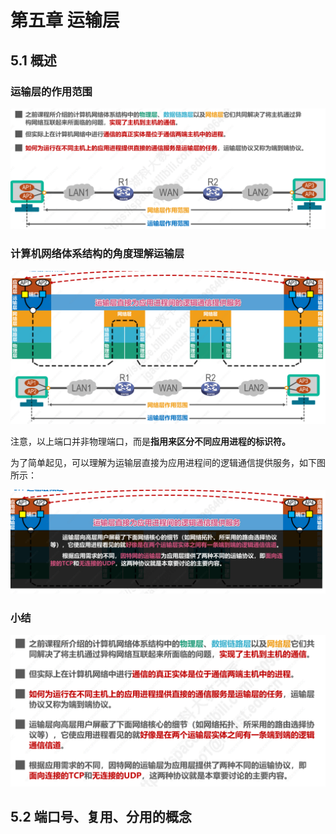 # 第五章 运输层

## 5.1 概述

### 运输层的作用范围

![image-20210827204604329](images/image-20210827204604329.png)

### 计算机网络体系结构的角度理解运输层

![image-20210827205149639](images/image-20210827205149639.png)

注意，以上端口并非物理端口，而是**指用来区分不同应用进程的标识符。**

为了简单起见，可以理解为运输层直接为应用进程间的逻辑通信提供服务，如下图所示：

![image-20210827205437666](images/image-20210827205437666.png)

### 小结

![image-20210827205504546](images/image-20210827205504546.png)



## 5.2 端口号、复用、分用的概念

